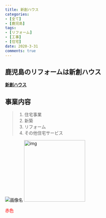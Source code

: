 ```yaml
---
title: 新創ハウス
categories:
- [全て]
- [鹿児島]
tags:
- [リフォーム]
- [工事]
- [住宅]
date: 2020-3-31
comments: true
---
```

<!-- ここから記事を書く -->
## 鹿児島のリフォームは新創ハウス
**[新創ハウス](https://shinsou-kagoshima.com/)**

## 事業内容
>1. 住宅事業
>2. 新築
>3. リフォーム
>4. その他住宅サービス

![画像名](C:\Users\nakano\Hexo\blog\source\img\sakura.jpg)
<img width="200" alt="img" src="\blog\source\img\sakura.jpg"> 
    
<font color="red">赤色</font>






